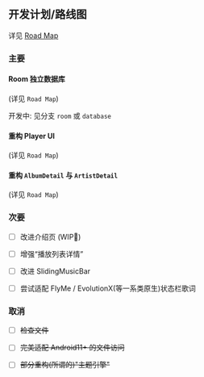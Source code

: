 ## **开发计划/路线图**

详见 [Road Map](Road_Map.md)

### 主要


#### Room 独立数据库
(详见 `Road Map`)

开发中:
见分支 `room` 或 `database`

#### 重构 Player UI
(详见 `Road Map`)

#### 重构 `AlbumDetail` 与 `ArtistDetail`
(详见 `Road Map`)


### 次要

- [ ] 改进介绍页 (WIP🚧)

- [ ] 增强“播放列表详情”

- [ ] 改进 SlidingMusicBar

- [ ] 尝试适配 FlyMe / EvolutionX(等一系类原生)状态栏歌词


### 取消

- [ ] <del>检查文件 </del>

- [ ] <del>完美适配 Android11+ 的文件访问 </del>

- [ ] <del>部分重构(所谓的)"主题引擎" </del>